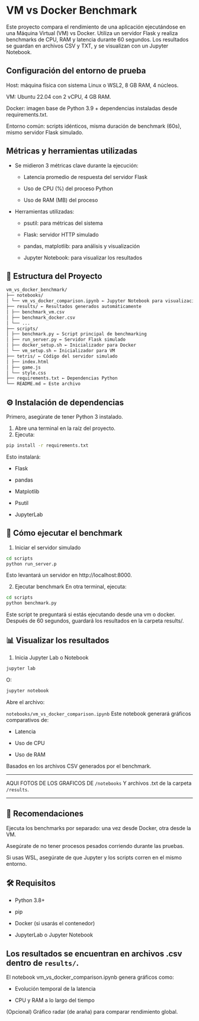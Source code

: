 # VM vs Docker Benchmark

Este proyecto compara el rendimiento de una aplicación ejecutándose en una Máquina Virtual (VM) vs Docker. Utiliza un servidor Flask y realiza benchmarks de CPU, RAM y latencia durante 60 segundos. Los resultados se guardan en archivos CSV y TXT, y se visualizan con un Jupyter Notebook.

## Configuración del entorno de prueba
Host: máquina física con sistema Linux o WSL2, 8 GB RAM, 4 núcleos.

VM: Ubuntu 22.04 con 2 vCPU, 4 GB RAM.

Docker: imagen base de Python 3.9 + dependencias instaladas desde requirements.txt.

Entorno común: scripts idénticos, misma duración de benchmark (60s), mismo servidor Flask simulado.


##  Métricas y herramientas utilizadas

- Se midieron 3 métricas clave durante la ejecución:

    - Latencia promedio de respuesta del servidor Flask

    - Uso de CPU (%) del proceso Python

    - Uso de RAM (MB) del proceso

- Herramientas utilizadas:

    - psutil: para métricas del sistema

    - Flask: servidor HTTP simulado

    - pandas, matplotlib: para análisis y visualización

    - Jupyter Notebook: para visualizar los resultados


## 📁 Estructura del Proyecto

```bash
vm_vs_docker_benchmark/
├── notebooks/
│ └── vm_vs_docker_comparison.ipynb ← Jupyter Notebook para visualización
├── results/ ← Resultados generados automáticamente
│ ├── benchmark_vm.csv
│ ├── benchmark_docker.csv
│ └── ...
├── scripts/
│ ├── benchmark.py ← Script principal de benchmarking
│ ├── run_server.py ← Servidor Flask simulado
│ ├── docker_setup.sh ← Inicializador para Docker
│ └── vm_setup.sh ← Inicializador para VM
├── tetris/ ← Código del servidor simulado
│ ├── index.html
│ ├── game.js
│ └── style.css
├── requirements.txt ← Dependencias Python
└── README.md ← Este archivo
```

## ⚙️ Instalación de dependencias

Primero, asegúrate de tener Python 3 instalado.

1. Abre una terminal en la raíz del proyecto.
2. Ejecuta:

```bash
pip install -r requirements.txt
```

Esto instalará:

- Flask

- pandas

- Matplotlib

- Psutil

- JupyterLab

## 🚀 Cómo ejecutar el benchmark

1. Iniciar el servidor simulado

```bash
cd scripts
python run_server.p
```

Esto levantará un servidor en http://localhost:8000.

2. Ejecutar benchmark
En otra terminal, ejecuta:

```bash
cd scripts
python benchmark.py
```

Este script te preguntará si estás ejecutando desde una vm o docker. Después de 60 segundos, guardará los resultados en la carpeta results/.

## 📊 Visualizar los resultados

1. Inicia Jupyter Lab o Notebook
```bash
jupyter lab
```

O:
```bash
jupyter notebook
```

Abre el archivo:

`notebooks/vm_vs_docker_comparison.ipynb`
Este notebook generará gráficos comparativos de:

- Latencia

- Uso de CPU

- Uso de RAM

Basados en los archivos CSV generados por el benchmark.

---

AQUI FOTOS DE LOS GRAFICOS DE `/notebooks` Y archivos .txt de la carpeta `/results`.

---

## 🧼 Recomendaciones
Ejecuta los benchmarks por separado: una vez desde Docker, otra desde la VM.

Asegúrate de no tener procesos pesados corriendo durante las pruebas.

Si usas WSL, asegúrate de que Jupyter y los scripts corren en el mismo entorno.

## 🛠 Requisitos

- Python 3.8+

- pip

- Docker (si usarás el contenedor)

- JupyterLab o Jupyter Notebook

## Los resultados se encuentran en archivos .csv dentro de `results/`.

El notebook vm_vs_docker_comparison.ipynb genera gráficos como:

- Evolución temporal de la latencia

- CPU y RAM a lo largo del tiempo

(Opcional) Gráfico radar (de araña) para comparar rendimiento global.